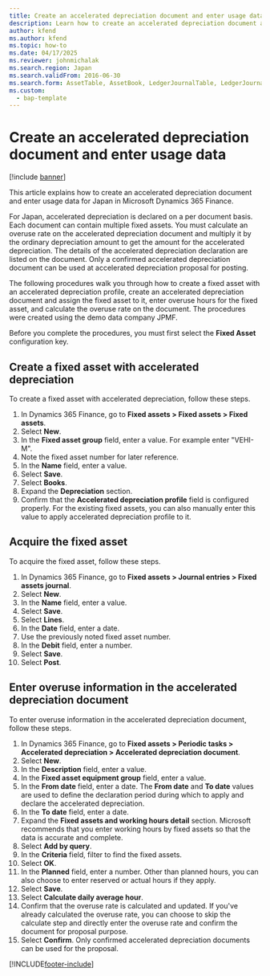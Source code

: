```yaml
---
title: Create an accelerated depreciation document and enter usage data
description: Learn how to create an accelerated depreciation document and enter usage data for Japan in Microsoft Dynamics 365 Finance.
author: kfend
ms.author: kfend
ms.topic: how-to
ms.date: 04/17/2025
ms.reviewer: johnmichalak
ms.search.region: Japan
ms.search.validFrom: 2016-06-30
ms.search.form: AssetTable, AssetBook, LedgerJournalTable, LedgerJournalTransAsset, AssetAcceleratedDepDocument_JP, SysQueryForm
ms.custom: 
  - bap-template
---
```


# Create an accelerated depreciation document and enter usage data

[!include [banner](../../includes/banner.md)]

This article explains how to create an accelerated depreciation document and enter usage data for Japan in Microsoft Dynamics 365 Finance.

For Japan, accelerated depreciation is declared on a per document basis. Each document can contain multiple fixed assets. You must calculate an overuse rate on the accelerated depreciation document and multiply it by the ordinary depreciation amount to get the amount for the accelerated depreciation. The details of the accelerated depreciation declaration are listed on the document. Only a confirmed accelerated depreciation document can be used at accelerated depreciation proposal for posting. 

The following procedures walk you through how to create a fixed asset with an accelerated depreciation profile, create an accelerated depreciation document and assign the fixed asset to it, enter overuse hours for the fixed asset, and calculate the overuse rate on the document. The procedures were created using the demo data company JPMF.

Before you complete the procedures, you must first select the **Fixed Asset** configuration key.

## Create a fixed asset with accelerated depreciation

To create a fixed asset with accelerated depreciation, follow these steps.

1. In Dynamics 365 Finance, go to **Fixed assets \> Fixed assets \> Fixed assets**.
1. Select **New**.
1. In the **Fixed asset group** field, enter a value. For example enter "VEHI-M".  
1. Note the fixed asset number for later reference.
1. In the **Name** field, enter a value.
1. Select **Save**.
1. Select **Books**.
1. Expand the **Depreciation** section.
1. Confirm that the **Accelerated depreciation profile** field is configured properly. For the existing fixed assets, you can also manually enter this value to apply accelerated depreciation profile to it.  

## Acquire the fixed asset

To acquire the fixed asset, follow these steps.

1. In Dynamics 365 Finance, go to **Fixed assets \> Journal entries \> Fixed assets journal**.
1. Select **New**.
1. In the **Name** field, enter a value.
1. Select **Save**.
1. Select **Lines**.
1. In the **Date** field, enter a date.
1. Use the previously noted fixed asset number.
1. In the **Debit** field, enter a number.
1. Select **Save**.
1. Select **Post**.

## Enter overuse information in the accelerated depreciation document

To enter overuse information in the accelerated depreciation document, follow these steps.

1. In Dynamics 365 Finance, go to **Fixed assets \> Periodic tasks \> Accelerated depreciation \> Accelerated depreciation document**.
1. Select **New**.
1. In the **Description** field, enter a value.
1. In the **Fixed asset equipment group** field, enter a value.
1. In the **From date** field, enter a date. The **From date** and **To date** values are used to define the declaration period during which to apply and declare the accelerated depreciation. 
1. In the **To date** field, enter a date.
1. Expand the **Fixed assets and working hours detail** section. Microsoft recommends that you enter working hours by fixed assets so that the data is accurate and complete.  
1. Select **Add by query**.
1. In the **Criteria** field, filter to find the fixed assets.
1. Select **OK**.
1. In the **Planned** field, enter a number. Other than planned hours, you can also choose to enter reserved or actual hours if they apply.  
1. Select **Save**.
1. Select **Calculate daily average hour**.
1. Confirm that the overuse rate is calculated and updated. If you've already calculated the overuse rate, you can choose to skip the calculate step and directly enter the overuse rate and confirm the document for proposal purpose.  
1. Select **Confirm**. Only confirmed accelerated depreciation documents can be used for the proposal.  



[!INCLUDE[footer-include](../../../includes/footer-banner.md)]
